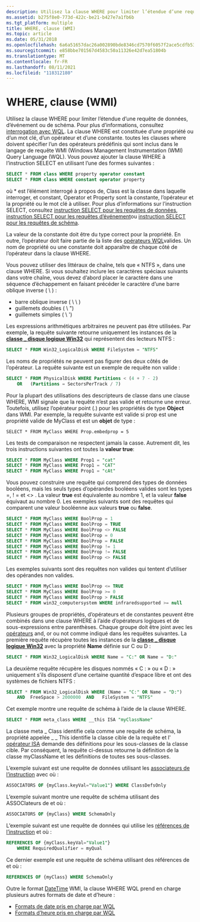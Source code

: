 ```yaml
---
description: Utilisez la clause WHERE pour limiter l’étendue d’une requête de données, d’événement ou de schéma.
ms.assetid: b275f8e0-773d-422c-be21-b427e7a1fb6b
ms.tgt_platform: multiple
title: WHERE, clause (WMI)
ms.topic: article
ms.date: 05/31/2018
ms.openlocfilehash: 6a6a51657dac26a002890bde8346cd7570f6057f2ace5cdfb5350d6c90d0fee8
ms.sourcegitcommit: e858bbe701567d4583c50a11326e42d7ea51804b
ms.translationtype: MT
ms.contentlocale: fr-FR
ms.lasthandoff: 08/11/2021
ms.locfileid: "118312180"
---
```

# <a name="where-clause-wmi"></a>WHERE, clause (WMI)

Utilisez la clause WHERE pour limiter l’étendue d’une requête de données, d’événement ou de schéma. Pour plus d’informations, consultez [interrogation avec WQL](querying-with-wql.md). La clause WHERE est constituée d’une propriété ou d’un mot clé, d’un opérateur et d’une constante. toutes les clauses where doivent spécifier l’un des opérateurs prédéfinis qui sont inclus dans le langage de requête WMI (Windows Management Instrumentation (WMI) Query Language (WQL). Vous pouvez ajouter la clause WHERE à l’instruction SELECT en utilisant l’une des formes suivantes :


```sql
SELECT * FROM class WHERE property operator constant
SELECT * FROM class WHERE constant operator property
```



où \* est l’élément interrogé à propos de, Class est la classe dans laquelle interroger, et constant, Operator et Property sont la constante, l’opérateur et la propriété ou le mot clé à utiliser. Pour plus d’informations sur l’instruction SELECT, consultez [instruction SELECT pour les requêtes de données](select-statement-for-data-queries.md), [instruction SELECT pour les requêtes d’événement](select-statement-for-event-queries.md)ou [instruction SELECT pour les requêtes de schéma](select-statement-for-schema-queries.md).

La valeur de la constante doit être du type correct pour la propriété. En outre, l’opérateur doit faire partie de la liste des [opérateurs WQL](wql-operators.md)valides. Un nom de propriété ou une constante doit apparaître de chaque côté de l’opérateur dans la clause WHERE.

Vous pouvez utiliser des littéraux de chaîne, tels que « NTFS », dans une clause WHERE. Si vous souhaitez inclure les caractères spéciaux suivants dans votre chaîne, vous devez d’abord placer le caractère dans une séquence d’échappement en faisant précéder le caractère d’une barre oblique inverse ( \\ ) :

-   barre oblique inverse ( \\ \\ )
-   guillemets doubles ( \\ ")
-   guillemets simples ( \\ ')

Les expressions arithmétiques arbitraires ne peuvent pas être utilisées. Par exemple, la requête suivante retourne uniquement les instances de la [**classe \_ disque logique Win32**](/windows/desktop/CIMWin32Prov/win32-logicaldisk) qui représentent des lecteurs NTFS :


```sql
SELECT * FROM Win32_LogicalDisk WHERE FileSystem = "NTFS"
```



Les noms de propriétés ne peuvent pas figurer des deux côtés de l’opérateur. La requête suivante est un exemple de requête non valide :


```sql
SELECT * FROM PhysicalDisk WHERE Partitions < (4 + 7 - 2) 
    OR   (Partitions = SectorsPerTrack / 7)
```



Pour la plupart des utilisations des descripteurs de classe dans une clause WHERE, WMI signale que la requête n’est pas valide et retourne une erreur. Toutefois, utilisez l’opérateur point (.) pour les propriétés de type **Object** dans WMI. Par exemple, la requête suivante est valide si prop est une propriété valide de MyClass et est un **objet** de type :

``` syntax
SELECT * FROM MyClass WHERE Prop.embedprop = 5
```

Les tests de comparaison ne respectent jamais la casse. Autrement dit, les trois instructions suivantes ont toutes la **valeur true**:


```sql
SELECT * FROM MyClass WHERE Prop1 = "cat"
SELECT * FROM MyClass WHERE Prop1 = "CAT"
SELECT * FROM MyClass WHERE Prop1 = "cAt"
```



Vous pouvez construire une requête qui comprend des types de données booléens, mais les seuls types d’opérandes booléens valides sont les types =, ! = et <> . La valeur **true** est équivalente au nombre 1, et la valeur **false** équivaut au nombre 0. Les exemples suivants sont des requêtes qui comparent une valeur booléenne aux valeurs **true** ou **false**.


```sql
SELECT * FROM MyClass WHERE BoolProp = 1
SELECT * FROM MyClass WHERE BoolProp = TRUE
SELECT * FROM MyClass WHERE BoolProp <> FALSE
SELECT * FROM MyClass WHERE BoolProp = 0
SELECT * FROM MyClass WHERE BoolProp = FALSE
SELECT * FROM MyClass WHERE BoolProp != 1
SELECT * FROM MyClass WHERE BoolProp != FALSE
SELECT * FROM MyClass WHERE BoolProp <> FALSE
```



Les exemples suivants sont des requêtes non valides qui tentent d’utiliser des opérandes non valides.


```sql
SELECT * FROM MyClass WHERE BoolProp <= TRUE
SELECT * FROM MyClass WHERE BoolProp >= 0
SELECT * FROM MyClass WHERE BoolProp > FALSE
SELECT * FROM win32_computersystem WHERE infraredsupported >= null
```



Plusieurs groupes de propriétés, d’opérateurs et de constantes peuvent être combinés dans une clause WHERE à l’aide d’opérateurs logiques et de sous-expressions entre parenthèses. Chaque groupe doit être joint avec les [opérateurs](wql-operators.md) and, or ou not comme indiqué dans les requêtes suivantes. La première requête récupère toutes les instances de la [**classe \_ disque logique Win32**](/windows/desktop/CIMWin32Prov/win32-logicaldisk) avec la propriété **Name** définie sur C ou D :


```sql
SELECT * FROM Win32_LogicalDisk WHERE Name = "C:" OR Name = "D:"
```



La deuxième requête récupère les disques nommés « C : » ou « D : » uniquement s’ils disposent d’une certaine quantité d’espace libre et ont des systèmes de fichiers NTFS :


```sql
SELECT * FROM Win32_LogicalDisk WHERE (Name = "C:" OR Name = "D:") 
    AND  FreeSpace > 2000000  AND   FileSystem = "NTFS"
```



Cet exemple montre une requête de schéma à l’aide de la clause WHERE.


```sql
SELECT * FROM meta_class WHERE __this ISA "myClassName"
```



La classe meta \_ Class identifie cela comme une requête de schéma, la propriété appelée \_ \_ This identifie la classe cible de la requête et l' [opérateur ISA](isa-operator-for-schema-queries.md) demande des définitions pour les sous-classes de la classe cible. Par conséquent, la requête ci-dessus retourne la définition de la classe myClassName et les définitions de toutes ses sous-classes.

L’exemple suivant est une requête de données utilisant les [associateurs de l’instruction](associators-of-statement.md) avec où :


```sql
ASSOCIATORS OF {myClass.keyVal="Value1"} WHERE ClassDefsOnly
```



L’exemple suivant montre une requête de schéma utilisant des ASSOCIateurs de et où :


```sql
ASSOCIATORS OF {myClass} WHERE SchemaOnly
```



L’exemple suivant est une requête de données qui utilise les [références de l’instruction](references-of-statement.md) et où :


```sql
REFERENCES OF {myClass.keyVal="Value1"} 
    WHERE RequiredQualifier = myQual
```



Ce dernier exemple est une requête de schéma utilisant des références de et où :


```sql
REFERENCES OF {myClass} WHERE SchemaOnly
```



Outre le format [DateTime](date-and-time-format.md) WMI, la clause WHERE WQL prend en charge plusieurs autres formats de date et d’heure :

-   [Formats de date pris en charge par WQL](wql-supported-date-formats.md)
-   [Formats d’heure pris en charge par WQL](wql-supported-time-formats.md)

 

 
